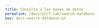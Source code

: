 ```yaml
---
title: Consulta a las bases de datos
permalink: /docs/pt/7-iah/search-database
key: docs-search-database-pt
---
```

